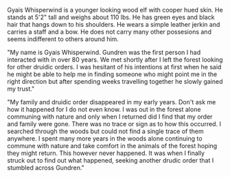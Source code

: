 Gyais Whisperwind is a younger looking wood elf with cooper hued skin. He stands at 5'2" tall and weighs about 110 lbs. He has green eyes and black hair that hangs down to his shoulders. He wears a simple leather jerkin and carries a staff and a bow. He does not carry many other possesions and seems indifferent to others around him.

"My name is Gyais Whisperwind. Gundren was the first person I had interacted with in over 80 years. We met shortly after I left the forest looking for other druidic orders. I was hesitant of his intentions at first when he said he might be able to help me in finding someone who might point me in the right direction but after spending weeks travelling together he slowly gained my trust."

"My family and druidic order disappeared in my early years. Don't ask me how it happened for I do not even know. I was out in the forest alone communing with nature and only when I returned did I find that my order and family were gone. There was no trace or sign as to how this occurred. I searched through the woods but could not find a single trace of them anywhere. I spent many more years in the woods alone continuing to commune with nature and take comfort in the animals of the forest hoping they might return. This however never happened. It was when I finally struck out to find out what happened, seeking another drudic order that I stumbled across Gundren."
